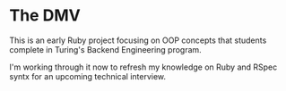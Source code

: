 # The DMV

This is an early Ruby project focusing on OOP concepts that students complete in Turing's Backend Engineering program.

I'm working through it now to refresh my knowledge on Ruby and RSpec syntx for an upcoming technical interview.
